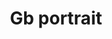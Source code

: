 ---
title: Gb portrait
categories: ['portrait']
contributors: avis and gb
excerpt: >
  "When I look in the faces around me, many of which I've watched for 37 years...I am awed by the beauty that the passing of time has gently carved into them; a crease here, a fold there, gray, silver and white hair, baby-blue rings encircling deep-brown-black pupils which continue to glimmer through their opaqueness."
image: gb-portrait-web.jpg
featured: true
featured_order: 2
---